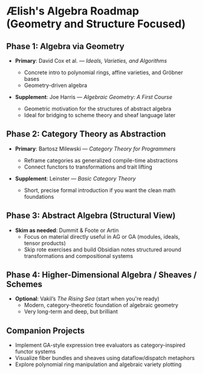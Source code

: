 # Ælish's Algebra Roadmap (Geometry and Structure Focused)

## Phase 1: Algebra via Geometry

- **Primary**: David Cox et al. — *Ideals, Varieties, and Algorithms*
  - Concrete intro to polynomial rings, affine varieties, and Gröbner bases
  - Geometry-driven algebra

- **Supplement**: Joe Harris — *Algebraic Geometry: A First Course*
  - Geometric motivation for the structures of abstract algebra
  - Ideal for bridging to scheme theory and sheaf language later

## Phase 2: Category Theory as Abstraction

- **Primary**: Bartosz Milewski — *Category Theory for Programmers*
  - Reframe categories as generalized compile-time abstractions
  - Connect functors to transformations and trait lifting

- **Supplement**: Leinster — *Basic Category Theory*
  - Short, precise formal introduction if you want the clean math foundations

## Phase 3: Abstract Algebra (Structural View)

- **Skim as needed**: Dummit & Foote or Artin
  - Focus on material directly useful in AG or GA (modules, ideals, tensor products)
  - Skip rote exercises and build Obsidian notes structured around transformations and compositional systems

## Phase 4: Higher-Dimensional Algebra / Sheaves / Schemes

- **Optional**: Vakil’s *The Rising Sea* (start when you're ready)
  - Modern, category-theoretic foundation of algebraic geometry
  - Very long-term and deep, but brilliant

## Companion Projects
- Implement GA-style expression tree evaluators as category-inspired functor systems
- Visualize fiber bundles and sheaves using dataflow/dispatch metaphors
- Explore polynomial ring manipulation and algebraic variety plotting
